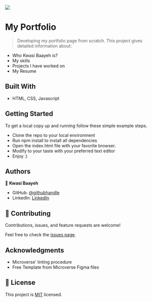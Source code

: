 ![](https://img.shields.io/badge/Microverse-blueviolet)

# My Portfolio

> Developing my portfolio page from scratch.
> This project gives detailed information about:
- Who Kwasi Baayeh is?
- My skills
- Projects I have worked on
- My Resume


## Built With

- HTML, CSS, Javascript

## Getting Started

To get a local copy up and running follow these simple example steps.

- Clone the repo to your local environment
- Run npm install to install all dependencies
- Open the index.html file with your favorite browser.
- Modify to your taste with your preferred text editor
- Enjoy :)

## Authors

👤 **Kwasi Baayeh**

- GitHub: [@githubhandle](https://github.com/Baayeh)
- LinkedIn: [LinkedIn](https://linkedin.com/in/kabaayeh)

## 🤝 Contributing

Contributions, issues, and feature requests are welcome!

Feel free to check the [issues page](../../issues/).

## Acknowledgments

- Microverse' linting procedure
- Free Template from Microverse Figma files

## 📝 License

This project is [MIT](./LICENSE) licensed.


